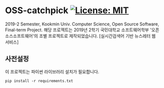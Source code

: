 # OSS-catchpick [![License: MIT](https://img.shields.io/badge/License-MIT-yellow.svg)](https://opensource.org/licenses/MIT)

2019-2 Semester, Kookmin Univ. Computer Science, Open Source Software, Final-term Project.
해당 프로젝트는 2019년 2학기 국민대학교 소프트웨어학부 '오픈소스소프트웨어'의 조별 프로젝트로 제작되었습니다.
[실시간검색어 기반 뉴스레터 웹 서비스]

## 사전설정
이 프로젝트는 파이썬 라이브러리 설치가 필요합니다.

```
pip install -r requirements.txt
```


